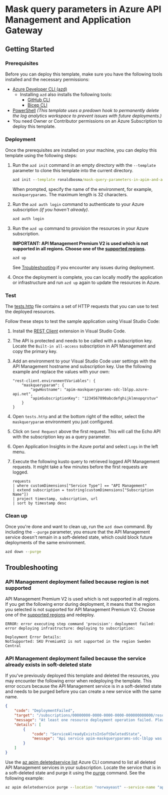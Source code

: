 # Mask query parameters in Azure API Management and Application Gateway

## Getting Started

### Prerequisites  

Before you can deploy this template, make sure you have the following tools installed and the necessary permissions:  

- [Azure Developer CLI (azd)](https://learn.microsoft.com/en-us/azure/developer/azure-developer-cli/install-azd)  
  - Installing `azd` also installs the following tools:  
    - [GitHub CLI](https://cli.github.com)  
    - [Bicep CLI](https://learn.microsoft.com/en-us/azure/azure-resource-manager/bicep/install)  
- [PowerShell](https://learn.microsoft.com/en-us/powershell/scripting/install/installing-powershell) 
  _(This template uses a predown hook to permanently delete the log analytics workspace to prevent issues with future deployments.)_
- You need Owner or Contributor permissions on an Azure Subscription to deploy this template.  

### Deployment

Once the prerequisites are installed on your machine, you can deploy this template using the following steps:

1. Run the `azd init` command in an empty directory with the `--template` parameter to clone this template into the current directory.  

    ```cmd
    azd init --template ronaldbosma/mask-query-parameters-in-apim-and-agw
    ```

    When prompted, specify the name of the environment, for example, `maskqueryparams`. The maximum length is 32 characters.

1. Run the `azd auth login` command to authenticate to your Azure subscription _(if you haven't already)_.

    ```cmd
    azd auth login
    ```

1. Run the `azd up` command to provision the resources in your Azure subscription. 

   **IMPORTANT: API Management Premium V2 is used which is not supported in all regions. Choose one of the [supported regions](https://learn.microsoft.com/en-us/azure/api-management/api-management-region-availability).**

    ```cmd
    azd up
    ```

    See [Troubleshooting](#troubleshooting) if you encounter any issues during deployment.

1. Once the deployment is complete, you can locally modify the application or infrastructure and run `azd up` again to update the resources in Azure.

### Test

The [tests.http](./tests/tests.http) file contains a set of HTTP requests that you can use to test the deployed resources. 

Follow these steps to test the sample application using Visual Studio Code:

1. Install the [REST Client](https://marketplace.visualstudio.com/items?itemName=humao.rest-client) extension in Visual Studio Code. 
1. The API is protected and needs to be called with a subscription key. Locate the `Built-in all-access` subscription in API Management and copy the primary key.
1. Add an environment to your Visual Studio Code user settings with the API Management hostname and subscription key. Use the following example and replace the values with your own:
   ```
   "rest-client.environmentVariables": {
       "maskqueryparam": {
           "agwHostname": "apim-maskqueryparams-sdc-lblpp.azure-api.net",
           "apimSubscriptionKey": "1234567890abcdefghijklmnopqrstuv"
       }
   }
   ```
1. Open `tests.http` and at the bottom right of the editor, select the `maskqueryparam` environment you just configured.
1. Click on `Send Request` above the first request. This will call the Echo API with the subscription key as a query parameter.
1. Open Application Insights in the Azure portal and select `Logs` in the left menu.
1. Execute the following kusto query to retrieved logged API Management requests. 
   It might take a few minutes before the first requests are logged.

    ```kusto
    requests
    | where customDimensions["Service Type"] == "API Management"
    | extend subscription = tostring(customDimensions["Subscription Name"])
    | project timestamp, subscription, url
    | sort by timestamp desc
    ```

### Clean up

Once you're done and want to clean up, run the `azd down` command. By including the `--purge` parameter, you ensure that the API Management service doesn't remain in a soft-deleted state, which could block future deployments of the same environment.

```cmd
azd down --purge
```


## Troubleshooting

### API Management deployment failed because region is not supported

API Management Premium V2 is used which is not supported in all regions. 
If you get the following error during deployment, it means that the region you selected is not supported for API Management Premium V2.
Choose one of the [supported regions](https://learn.microsoft.com/en-us/azure/api-management/api-management-region-availability) and redeploy.

```
ERROR: error executing step command 'provision': deployment failed: error deploying infrastructure: deploying to subscription:

Deployment Error Details:
NotSupported: SKU PremiumV2 is not supported in the region Sweden Central
```

### API Management deployment failed because the service already exists in soft-deleted state

If you've previously deployed this template and deleted the resources, you may encounter the following error when redeploying the template. This error occurs because the API Management service is in a soft-deleted state and needs to be purged before you can create a new service with the same name.

```json
{
    "code": "DeploymentFailed",
    "target": "/subscriptions/00000000-0000-0000-0000-000000000000/resourceGroups/rg-maskqueryparams-sdc-lblpp/providers/Microsoft.Resources/deployments/apiManagement",
    "message": "At least one resource deployment operation failed. Please list deployment operations for details. Please see https://aka.ms/arm-deployment-operations for usage details.",
    "details": [
        {
            "code": "ServiceAlreadyExistsInSoftDeletedState",
            "message": "Api service apim-maskqueryparams-sdc-lblpp was soft-deleted. In order to create the new service with the same name, you have to either undelete the service or purge it. See https://aka.ms/apimsoftdelete."
        }
    ]
}
```

Use the [az apim deletedservice list](https://learn.microsoft.com/en-us/cli/azure/apim/deletedservice?view=azure-cli-latest#az-apim-deletedservice-list) Azure CLI command to list all deleted API Management services in your subscription. Locate the service that is in a soft-deleted state and purge it using the [purge](https://learn.microsoft.com/en-us/cli/azure/apim/deletedservice?view=azure-cli-latest#az-apim-deletedservice-purge) command. See the following example:

```cmd
az apim deletedservice purge --location "norwayeast" --service-name "apim-maskqueryparams-sdc-lblpp"
```
